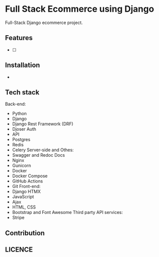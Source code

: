 # Full Stack Ecommerce using Django

Full-Stack Django ecommerce project.

## Features

- [ ] 

## Installation

- 

## Tech stack

Back-end:
- Python
- Django
- Django Rest Framework (DRF)
- Djoser Auth
- API
- Postgres
- Redis
- Celery
Server-side and Othes:
- Swagger and Redoc Docs
- Nginx
- Gunicorn
- Docker
- Docker Compose
- GitHub Actions
- Git
Front-end:
- Django HTMX
- JavaScript
- Ajax
- HTML, CSS
- Bootstrap and Font Awesome
Third party API services:
- Stripe

## Contribution

## LICENCE


